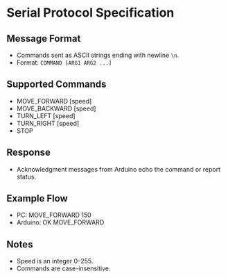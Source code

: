 # Serial Protocol Specification

## Message Format
- Commands sent as ASCII strings ending with newline `\n`.
- Format: `COMMAND [ARG1 ARG2 ...]`

## Supported Commands
- MOVE_FORWARD [speed]
- MOVE_BACKWARD [speed]
- TURN_LEFT [speed]
- TURN_RIGHT [speed]
- STOP

## Response
- Acknowledgment messages from Arduino echo the command or report status.

## Example Flow
- PC: MOVE_FORWARD 150
- Arduino: OK MOVE_FORWARD

## Notes
- Speed is an integer 0–255.
- Commands are case-insensitive.

